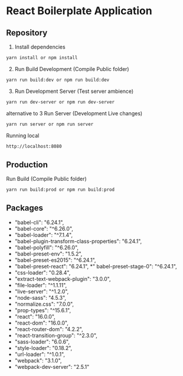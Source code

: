 # React Boilerplate Application


## Repository

1. Install dependencies

```bash
yarn install or npm install
```

2. Run Build Development (Compile Public folder)

```bash
yarn run build:dev or npm run build:dev
```

3. Run Development Server (Test server ambience)

```bash
yarn run dev-server or npm run dev-server
```

alternative to 3 Run Server (Development Live changes)

```bash
yarn run server or npm run server
```

Running local

```bash
http://localhost:8080
```

## Production

Run Build (Compile Public folder)

```bash
yarn run build:prod or npm run build:prod
```

## Packages

* "babel-cli": "6.24.1",
* "babel-core": "^6.26.0",
* "babel-loader": "^7.1.4",
* "babel-plugin-transform-class-properties": "6.24.1",
* "babel-polyfill": "^6.26.0",
* "babel-preset-env": "1.5.2",
* "babel-preset-es2015": "^6.24.1",
* "babel-preset-react": "6.24.1",
*" babel-preset-stage-0": "^6.24.1",
* "css-loader": "0.28.4",
* "extract-text-webpack-plugin": "3.0.0",
* "file-loader": "^1.1.11",
* "live-server": "^1.2.0",
* "node-sass": "4.5.3",
* "normalize.css": "7.0.0",
* "prop-types": "^15.6.1",
* "react": "16.0.0",
* "react-dom": "16.0.0",
* "react-router-dom": "4.2.2",
* "react-transition-group": "^2.3.0",
* "sass-loader": "6.0.6",
* "style-loader": "0.18.2",
* "url-loader": "^1.0.1",
* "webpack": "3.1.0",
* "webpack-dev-server": "2.5.1"
